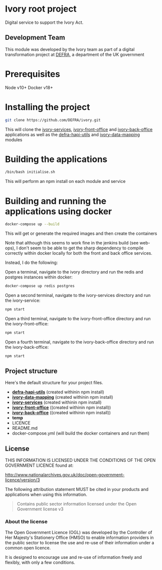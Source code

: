 # Ivory root project

Digital service to support the Ivory Act.


## Development Team

This module was developed by the Ivory team as part of a digital transformation project at [DEFRA](https://www.gov.uk/government/organisations/department-for-environment-food-rural-affairs), a department of the UK government


# Prerequisites

Node v10+
Docker v18+


# Installing the project

```bash
git clone https://github.com/DEFRA/ivory.git
```
This will clone the [ivory-services](https://github.com/DEFRA/ivory-services), [ivory-front-office](https://github.com/DEFRA/ivory-front-office) and [ivory-back-office](https://github.com/DEFRA/ivory-back-office) applications as well as the [defra-hapi-utils](https://github.com/DEFRA/defra-hapi-utils) and [ivory-data-mapping](https://github.com/DEFRA/ivory-data-mapping) modules


# Building the applications

```bash
/bin/bash initialise.sh
```
This will perform an npm install on each module and service


# Building and running the applications using docker

```bash
docker-compose up --build
```
This will get or generate the required images and then create the containers

Note that although this seems to work fine in the jenkins build (see web-ops),
I don't seem to be able to get the sharp dependency to compile correctly within docker locally for both the
front and back office services.

Instead, I do the following:

Open a terminal, navigate to the ivory directory and run the redis and postgres instances within docker:
```bash
docker-compose up redis postgres
```
Open a second terminal, navigate to the ivory-services directory and run the ivory-service:
```bash
npm start
```
Open a third terminal, navigate to the ivory-front-office directory and run the ivory-front-office:
```bash
npm start
```
Open a fourth terminal, navigate to the ivory-back-office directory and run the ivory-back-office:
```bash
npm start
```


## Project structure

Here's the default structure for your project files.

* **[defra-hapi-utils](https://github.com/DEFRA/defra-hapi-utils)** (created withinin npm install)
* **[ivory-data-mapping](https://github.com/DEFRA/ivory-data-mapping)** (created withinin npm install)
* **[ivory-services](https://github.com/DEFRA/ivory-services)** (created withinin npm install)
* **[ivory-front-office](https://github.com/DEFRA/ivory-front-office)** ((created withinin npm install))
* **[ivory-back-office](https://github.com/DEFRA/ivory-back-office)** ((created withinin npm install))
* **temp**
* LICENCE
* README.md
* docker-compose.yml (will build the docker containers and run them)


## License

THIS INFORMATION IS LICENSED UNDER THE CONDITIONS OF THE OPEN GOVERNMENT LICENCE found at:

<http://www.nationalarchives.gov.uk/doc/open-government-licence/version/3>

The following attribution statement MUST be cited in your products and applications when using this information.

>Contains public sector information licensed under the Open Government license v3

### About the license

The Open Government Licence (OGL) was developed by the Controller of Her Majesty's Stationery Office (HMSO) to enable information providers in the public sector to license the use and re-use of their information under a common open licence.

It is designed to encourage use and re-use of information freely and flexibly, with only a few conditions.

